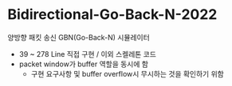 # Bidirectional-Go-Back-N-2022
양방향 패킷 송신 GBN(Go-Back-N) 시뮬레이터

+ 39 ~ 278 Line 직접 구현 / 이외 스켈레톤 코드
+ packet window가 buffer 역할을 동시에 함
  - 구현 요구사항 및 buffer overflow시 무시하는 것을 확인하기 위함

